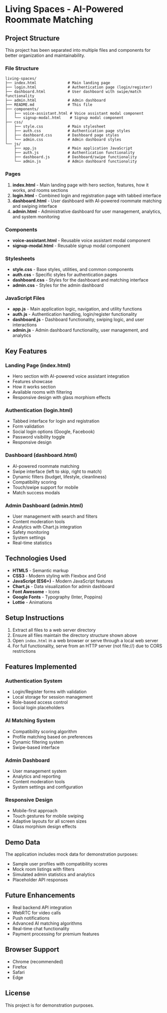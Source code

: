 # Living Spaces - AI-Powered Roommate Matching

## Project Structure

This project has been separated into multiple files and components for better organization and maintainability.

### File Structure

```
living-spaces/
├── index.html              # Main landing page
├── login.html              # Authentication page (login/register)
├── dashboard.html          # User dashboard with swipe/match functionality
├── admin.html              # Admin dashboard
├── README.md               # This file
├── components/
│   ├── voice-assistant.html # Voice assistant modal component
│   └── signup-modal.html    # Signup modal component
├── css/
│   ├── style.css           # Main stylesheet
│   ├── auth.css            # Authentication page styles
│   ├── dashboard.css       # Dashboard page styles
│   └── admin.css           # Admin dashboard styles
└── js/
    ├── app.js              # Main application JavaScript
    ├── auth.js             # Authentication functionality
    ├── dashboard.js        # Dashboard/swipe functionality
    └── admin.js            # Admin dashboard functionality
```

### Pages

1. **index.html** - Main landing page with hero section, features, how it works, and rooms sections
2. **login.html** - Combined login and registration page with tabbed interface
3. **dashboard.html** - User dashboard with AI-powered roommate matching and swiping interface
4. **admin.html** - Administrative dashboard for user management, analytics, and system monitoring

### Components

- **voice-assistant.html** - Reusable voice assistant modal component
- **signup-modal.html** - Reusable signup modal component

### Stylesheets

- **style.css** - Base styles, utilities, and common components
- **auth.css** - Specific styles for authentication pages
- **dashboard.css** - Styles for the dashboard and matching interface
- **admin.css** - Styles for the admin dashboard

### JavaScript Files

- **app.js** - Main application logic, navigation, and utility functions
- **auth.js** - Authentication handling, login/register functionality
- **dashboard.js** - Dashboard functionality, swiping logic, and user interactions
- **admin.js** - Admin dashboard functionality, user management, and analytics

## Key Features

### Landing Page (index.html)
- Hero section with AI-powered voice assistant integration
- Features showcase
- How it works section
- Available rooms with filtering
- Responsive design with glass morphism effects

### Authentication (login.html)
- Tabbed interface for login and registration
- Form validation
- Social login options (Google, Facebook)
- Password visibility toggle
- Responsive design

### Dashboard (dashboard.html)
- AI-powered roommate matching
- Swipe interface (left to skip, right to match)
- Dynamic filters (budget, lifestyle, cleanliness)
- Compatibility scoring
- Touch/swipe support for mobile
- Match success modals

### Admin Dashboard (admin.html)
- User management with search and filters
- Content moderation tools
- Analytics with Chart.js integration
- Safety monitoring
- System settings
- Real-time statistics

## Technologies Used

- **HTML5** - Semantic markup
- **CSS3** - Modern styling with Flexbox and Grid
- **JavaScript (ES6+)** - Modern JavaScript features
- **Chart.js** - Data visualization for admin dashboard
- **Font Awesome** - Icons
- **Google Fonts** - Typography (Inter, Poppins)
- **Lottie** - Animations

## Setup Instructions

1. Extract all files to a web server directory
2. Ensure all files maintain the directory structure shown above
3. Open `index.html` in a web browser or serve through a local web server
4. For full functionality, serve from an HTTP server (not file://) due to CORS restrictions

## Features Implemented

### Authentication System
- Login/Register forms with validation
- Local storage for session management
- Role-based access control
- Social login placeholders

### AI Matching System
- Compatibility scoring algorithm
- Profile matching based on preferences
- Dynamic filtering system
- Swipe-based interface

### Admin Dashboard
- User management system
- Analytics and reporting
- Content moderation tools
- System settings and configuration

### Responsive Design
- Mobile-first approach
- Touch gestures for mobile swiping
- Adaptive layouts for all screen sizes
- Glass morphism design effects

## Demo Data

The application includes mock data for demonstration purposes:
- Sample user profiles with compatibility scores
- Mock room listings with filters
- Simulated admin statistics and analytics
- Placeholder API responses

## Future Enhancements

- Real backend API integration
- WebRTC for video calls
- Push notifications
- Advanced AI matching algorithms
- Real-time chat functionality
- Payment processing for premium features

## Browser Support

- Chrome (recommended)
- Firefox
- Safari
- Edge

## License

This project is for demonstration purposes.
